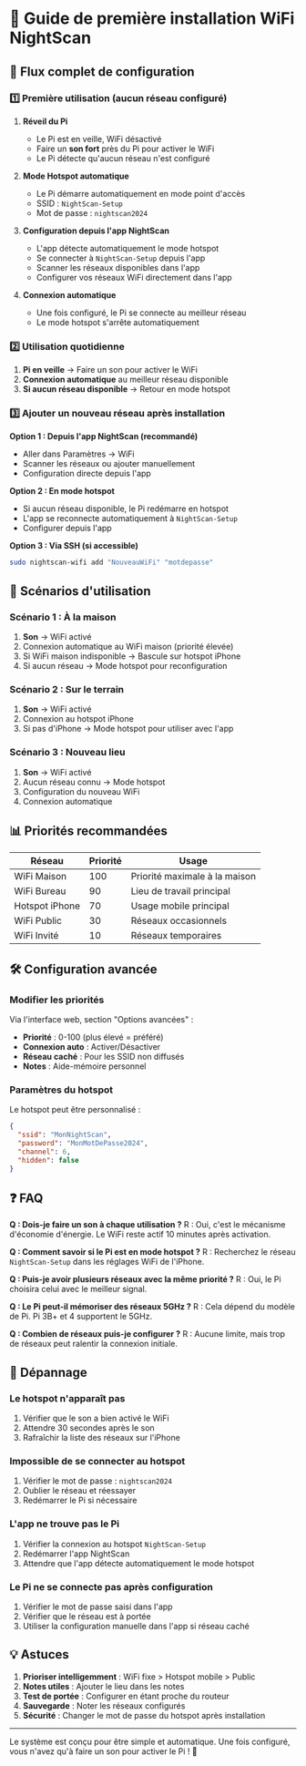 # 🚀 Guide de première installation WiFi NightScan

## 📱 Flux complet de configuration

### 1️⃣ **Première utilisation (aucun réseau configuré)**

1. **Réveil du Pi** 
   - Le Pi est en veille, WiFi désactivé
   - Faire un **son fort** près du Pi pour activer le WiFi
   - Le Pi détecte qu'aucun réseau n'est configuré

2. **Mode Hotspot automatique**
   - Le Pi démarre automatiquement en mode point d'accès
   - SSID : `NightScan-Setup`
   - Mot de passe : `nightscan2024`

3. **Configuration depuis l'app NightScan**
   - L'app détecte automatiquement le mode hotspot
   - Se connecter à `NightScan-Setup` depuis l'app
   - Scanner les réseaux disponibles dans l'app
   - Configurer vos réseaux WiFi directement dans l'app

4. **Connexion automatique**
   - Une fois configuré, le Pi se connecte au meilleur réseau
   - Le mode hotspot s'arrête automatiquement

### 2️⃣ **Utilisation quotidienne**

1. **Pi en veille** → Faire un son pour activer le WiFi
2. **Connexion automatique** au meilleur réseau disponible
3. **Si aucun réseau disponible** → Retour en mode hotspot

### 3️⃣ **Ajouter un nouveau réseau après installation**

**Option 1 : Depuis l'app NightScan (recommandé)**
- Aller dans Paramètres → WiFi
- Scanner les réseaux ou ajouter manuellement
- Configuration directe depuis l'app

**Option 2 : En mode hotspot**
- Si aucun réseau disponible, le Pi redémarre en hotspot
- L'app se reconnecte automatiquement à `NightScan-Setup`
- Configurer depuis l'app

**Option 3 : Via SSH (si accessible)**
```bash
sudo nightscan-wifi add "NouveauWiFi" "motdepasse"
```

## 🔄 Scénarios d'utilisation

### Scénario 1 : À la maison
1. **Son** → WiFi activé
2. Connexion automatique au WiFi maison (priorité élevée)
3. Si WiFi maison indisponible → Bascule sur hotspot iPhone
4. Si aucun réseau → Mode hotspot pour reconfiguration

### Scénario 2 : Sur le terrain
1. **Son** → WiFi activé
2. Connexion au hotspot iPhone
3. Si pas d'iPhone → Mode hotspot pour utiliser avec l'app

### Scénario 3 : Nouveau lieu
1. **Son** → WiFi activé
2. Aucun réseau connu → Mode hotspot
3. Configuration du nouveau WiFi
4. Connexion automatique

## 📊 Priorités recommandées

| Réseau | Priorité | Usage |
|--------|----------|--------|
| WiFi Maison | 100 | Priorité maximale à la maison |
| WiFi Bureau | 90 | Lieu de travail principal |
| Hotspot iPhone | 70 | Usage mobile principal |
| WiFi Public | 30 | Réseaux occasionnels |
| WiFi Invité | 10 | Réseaux temporaires |

## 🛠️ Configuration avancée

### Modifier les priorités
Via l'interface web, section "Options avancées" :
- **Priorité** : 0-100 (plus élevé = préféré)
- **Connexion auto** : Activer/Désactiver
- **Réseau caché** : Pour les SSID non diffusés
- **Notes** : Aide-mémoire personnel

### Paramètres du hotspot
Le hotspot peut être personnalisé :
```json
{
  "ssid": "MonNightScan",
  "password": "MonMotDePasse2024",
  "channel": 6,
  "hidden": false
}
```

## ❓ FAQ

**Q : Dois-je faire un son à chaque utilisation ?**
R : Oui, c'est le mécanisme d'économie d'énergie. Le WiFi reste actif 10 minutes après activation.

**Q : Comment savoir si le Pi est en mode hotspot ?**
R : Recherchez le réseau `NightScan-Setup` dans les réglages WiFi de l'iPhone.

**Q : Puis-je avoir plusieurs réseaux avec la même priorité ?**
R : Oui, le Pi choisira celui avec le meilleur signal.

**Q : Le Pi peut-il mémoriser des réseaux 5GHz ?**
R : Cela dépend du modèle de Pi. Pi 3B+ et 4 supportent le 5GHz.

**Q : Combien de réseaux puis-je configurer ?**
R : Aucune limite, mais trop de réseaux peut ralentir la connexion initiale.

## 🚨 Dépannage

### Le hotspot n'apparaît pas
1. Vérifier que le son a bien activé le WiFi
2. Attendre 30 secondes après le son
3. Rafraîchir la liste des réseaux sur l'iPhone

### Impossible de se connecter au hotspot
1. Vérifier le mot de passe : `nightscan2024`
2. Oublier le réseau et réessayer
3. Redémarrer le Pi si nécessaire

### L'app ne trouve pas le Pi
1. Vérifier la connexion au hotspot `NightScan-Setup`
2. Redémarrer l'app NightScan
3. Attendre que l'app détecte automatiquement le mode hotspot

### Le Pi ne se connecte pas après configuration
1. Vérifier le mot de passe saisi dans l'app
2. Vérifier que le réseau est à portée
3. Utiliser la configuration manuelle dans l'app si réseau caché

## 💡 Astuces

1. **Prioriser intelligemment** : WiFi fixe > Hotspot mobile > Public
2. **Notes utiles** : Ajouter le lieu dans les notes
3. **Test de portée** : Configurer en étant proche du routeur
4. **Sauvegarde** : Noter les réseaux configurés
5. **Sécurité** : Changer le mot de passe du hotspot après installation

---

Le système est conçu pour être simple et automatique. Une fois configuré, vous n'avez qu'à faire un son pour activer le Pi ! 🎉